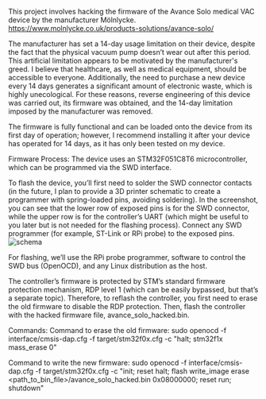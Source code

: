 This project involves hacking the firmware of the Avance Solo medical VAC device by the manufacturer Mölnlycke.
https://www.molnlycke.co.uk/products-solutions/avance-solo/

The manufacturer has set a 14-day usage limitation on their device, despite the fact that the physical vacuum pump doesn’t wear out after this period. This artificial limitation appears to be motivated by the manufacturer's greed. I believe that healthcare, as well as medical equipment, should be accessible to everyone. Additionally, the need to purchase a new device every 14 days generates a significant amount of electronic waste, which is highly unecological. For these reasons, reverse engineering of this device was carried out, its firmware was obtained, and the 14-day limitation imposed by the manufacturer was removed.

The firmware is fully functional and can be loaded onto the device from its first day of operation; however, I recommend installing it after your device has operated for 14 days, as it has only been tested on my device.

Firmware Process:
The device uses an STM32F051C8T6 microcontroller, which can be programmed via the SWD interface.

To flash the device, you’ll first need to solder the SWD connector contacts (in the future, I plan to provide a 3D printer schematic to create a programmer with spring-loaded pins, avoiding soldering). In the screenshot, you can see that the lower row of exposed pins is for the SWD connector, while the upper row is for the controller’s UART (which might be useful to you later but is not needed for the flashing process). Connect any SWD programmer (for example, ST-Link or RPi probe) to the exposed pins.
![schema](https://github.com/user-attachments/assets/e71f7a62-b547-458f-9230-8542e6c95c6e)


For flashing, we’ll use the RPi probe programmer, software to control the SWD bus (OpenOCD), and any Linux distribution as the host.

The controller’s firmware is protected by STM’s standard firmware protection mechanism, RDP level 1 (which can be easily bypassed, but that’s a separate topic). Therefore, to reflash the controller, you first need to erase the old firmware to disable the RDP protection. Then, flash the controller with the hacked firmware file, avance_solo_hacked.bin.

Commands:
Command to erase the old firmware:
sudo openocd -f interface/cmsis-dap.cfg -f target/stm32f0x.cfg -c "halt; stm32f1x mass_erase 0"

Command to write the new firmware:
sudo openocd -f interface/cmsis-dap.cfg -f target/stm32f0x.cfg -c "init; reset halt; flash write_image erase <path_to_bin_file>/avance_solo_hacked.bin 0x08000000; reset run; shutdown"
